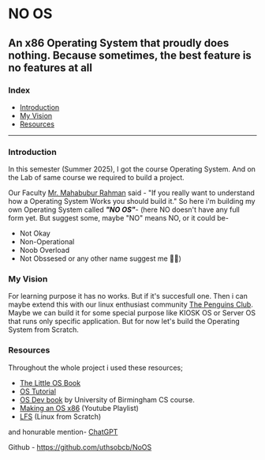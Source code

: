 # NO OS
An x86 Operating System that proudly does nothing. Because sometimes, the best feature is no features at all
---
### Index
 - [Introduction](#Introduction)
 - [My Vision](#My-Vision)
 - [Resources](#Resources)
 ---
### Introduction
In this semester (Summer 2025), I got the course Operating System. And on the Lab of same course we required to build a project.

Our Faculty [Mr. Mahabubur Rahman](https://https://www.linkedin.com/in/mahbubur-rahman-58723333a/) said - "If you really want to understand how a Operating System Works you should build it." So here i'm building my own Operating System called ***"NO OS"***- (here NO doesn't have any full form yet. But suggest some, maybe "NO" means NO, or it could be-
- Not Okay
- Non-Operational
- Noob Overload
- Not Obssesed
or any other name suggest me 💁🏻)

### My Vision
For learning purpose it has no works. But if it's succesfull one. Then i can maybe extend this with our linux enthusiast community [The Penguins Club](https://t.me/@The_PenguinsClub). Maybe we can build it for some special purpose like KIOSK OS or Server OS that runs only specific application. But for now let's build the Operating System from Scratch.

### Resources
Throughout the whole project i used these resources;

- [The Little OS Book](https://littleosbook.github.io/#tools)
- [OS Tutorial](https://github.com/cfenollosa/os-tutorial)
- [OS Dev book](https://web.archive.org/web/20240201152602/https://www.cs.bham.ac.uk/~exr/lectures/opsys/10_11/lectures/os-dev.pdf) by University of  Birmingham CS course.
- [Making an OS x86](https://www.youtube.com/playlist?list=PLm3B56ql_akNcvH8vvJRYOc7TbYhRs19M) (Youtube Playlist)
- [LFS](https://www.linuxfromscratch.org/lfs/view/development/) (Linux from Scratch)

and honurable mention- [ChatGPT](https://chatgpt.com) 

Github - https://github.com/uthsobcb/NoOS
